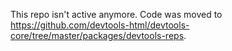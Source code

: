 This repo isn't active anymore. Code was moved to https://github.com/devtools-html/devtools-core/tree/master/packages/devtools-reps.